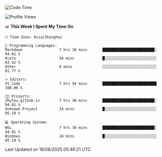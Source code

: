 <!--START_SECTION:waka-->
![Code Time](http://img.shields.io/badge/Code%20Time-3%2C077%20hrs%205%20mins-blue)

![Profile Views](http://img.shields.io/badge/Profile%20Views-0-blue)

📊 **This Week I Spent My Time On** 

```text
🕑︎ Time Zone: Asia/Shanghai

💬 Programming Languages: 
Markdown                 7 hrs 30 mins       ████████████████████████░   94.81 % 
Kusto                    16 mins             █░░░░░░░░░░░░░░░░░░░░░░░░   03.42 % 
Other                    8 mins              ░░░░░░░░░░░░░░░░░░░░░░░░░   01.77 % 

🔥 Editors: 
VS Code                  7 hrs 54 mins       █████████████████████████   100.00 % 

🐱‍💻 Projects: 
Zhytou.github.io         7 hrs 30 mins       ████████████████████████░   94.81 % 
Unknown Project          24 mins             █░░░░░░░░░░░░░░░░░░░░░░░░   05.19 % 

💻 Operating System: 
WSL                      7 hrs 30 mins       ████████████████████████░   94.81 % 
Windows                  24 mins             █░░░░░░░░░░░░░░░░░░░░░░░░   05.19 % 
```


 Last Updated on 18/08/2025 05:46:21 UTC
<!--END_SECTION:waka-->